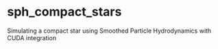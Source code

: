 # sph_compact_stars
Simulating a compact star using Smoothed Particle Hydrodynamics with CUDA integration
